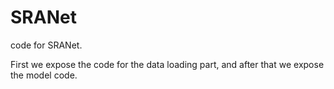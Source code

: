 # SRANet
code for SRANet.

First we expose the code for the data loading part, and after that we expose the model code.
